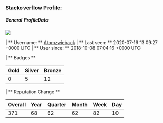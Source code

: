 ### Stackoverflow Profile:
##### General ProfileData
<!-- profile starts -->
 ![](https://i.stack.imgur.com/CGkTl.jpg?s=128&g=1)

| ** Username: **  [Atomzwieback](https://stackoverflow.com/users/10471621/atomzwieback "Atomzwieback")
| ** Last seen: **  2020-07-16 13:09:27 +0000 UTC 
| ** User since: **  2018-10-08 07:04:16 +0000 UTC 

| ** Badges **

| Gold | Silver | Bronze |
| :------------ | :------------ | :------------ |
| 0 | 5 | 12 |

| ** Reputation Change **

| Overall | Year | Quarter | Month |  Week | Day |
| :------------ | :------------ | :------------ | :------------ | :------------ | :------------ |
| 371 | 68 | 62 | 62 | 82 | 10 |
<!-- profile ends -->